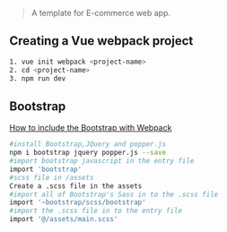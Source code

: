 > A template for E-commerce web app.

## Creating a Vue webpack project
``` bash
1. vue init webpack <project-name>
2. cd <project-name>
3. npm run dev
```

## Bootstrap
[How to include the  Bootstrap with Webpack](https://stevenwestmoreland.com/2018/01/how-to-include-bootstrap-in-your-project-with-webpack.html)
```bash
#install Bootstrap,JQuery and popper.js
npm i bootstrap jquery popper.js --save
#import bootstrap javascript in the entry file
import 'bootstrap'
#scss file in /assets
Create a .scss file in the assets
#import all of Bootstrap's Sass in to the .scss file
import '~bootstrap/scss/bootstrap'
#import the .scss file in to the entry file
import '@/assets/main.scss'

```